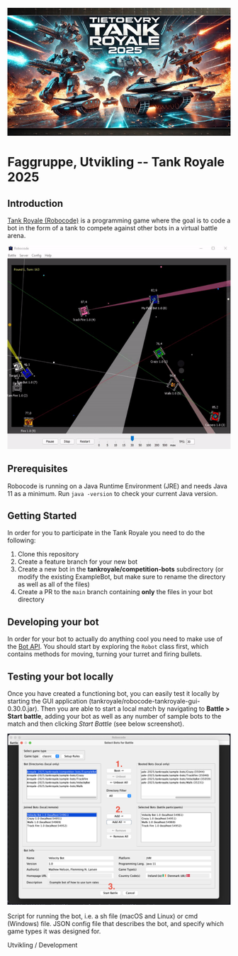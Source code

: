 ![Tietoevry Tank Royale 2025!!](./images/087C215C-0F8B-4C1F-86E7-E3FAE3F3333B.JPEG)

# Faggruppe, Utvikling -- Tank Royale 2025 

## Introduction

[Tank Royale (Robocode)](https://robocode-dev.github.io/tank-royale/articles/intro.html) is a programming game where the goal is to code a bot in the form of a tank to compete against other bots in a virtual battle arena.

![Tank Royale!!!](images/robocode-battle-anim-BfI8cUPk.gif)

## Prerequisites

Robocode is running on a Java Runtime Environment (JRE) and needs Java 11 as a minimum. Run `java -version` to check your current Java version.

## Getting Started

In order for you to participate in the Tank Royale you need to do the following:

1. Clone this repository
2. Create a feature branch for your new bot
3. Create a new bot in the **tankroyale/competition-bots** subdirectory (or modify the existing ExampleBot, but make sure to rename the directory as well as all of the files)
4. Create a PR to the `main` branch containing __only__ the files in your bot directory

## Developing your bot

In order for your bot to actually do anything cool you need to make use of the [Bot API](https://robocode.sourceforge.io/docs/robocode/). You should start by exploring the `Robot` class first, which contains methods for moving, turning your turret and firing bullets.

## Testing your bot locally

Once you have created a functioning bot, you can easily test it locally by starting the GUI application (tankroyale/robocode-tankroyale-gui-0.30.0.jar). Then you are able to start a local match by navigating to **Battle > Start battle**, adding your bot as well as any number of sample bots to the match and then clicking *Start Battle* (see below screenshot).

![Testing your bot locally](images/running-locally.png)

Script for running the bot, i.e. a sh file (macOS and Linux) or cmd (Windows) file.
JSON config file that describes the bot, and specify which game types it was designed for.

Utvikling / Development
